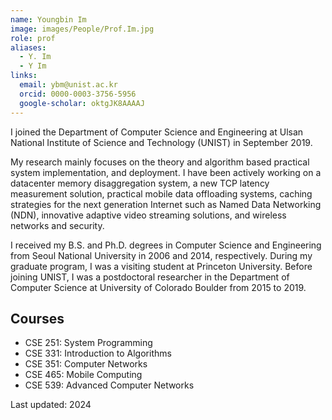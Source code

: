 ```yaml
---
name: Youngbin Im
image: images/People/Prof.Im.jpg
role: prof
aliases:
  - Y. Im
  - Y Im
links:
  email: ybm@unist.ac.kr
  orcid: 0000-0003-3756-5956
  google-scholar: oktgJK8AAAAJ
---
```


I joined the Department of Computer Science and Engineering at Ulsan National Institute of Science and Technology (UNIST) in September 2019.

My research mainly focuses on the theory and algorithm based practical system implementation, and deployment. I have been actively working on a datacenter memory disaggregation system, a new TCP latency measurement solution, practical mobile data offloading systems, caching strategies for the next generation Internet such as Named Data Networking (NDN), innovative adaptive video streaming solutions, and wireless networks and security.

I received my B.S. and Ph.D. degrees in Computer Science and Engineering from Seoul National University in 2006 and 2014, respectively. During my graduate program, I was a visiting student at Princeton University. Before joining UNIST, I was a postdoctoral researcher in the Department of Computer Science at University of Colorado Boulder from 2015 to 2019.

## Courses
* CSE 251: System Programming
* CSE 331: Introduction to Algorithms
* CSE 351: Computer Networks
* CSE 465: Mobile Computing
* CSE 539: Advanced Computer Networks


Last updated: 2024